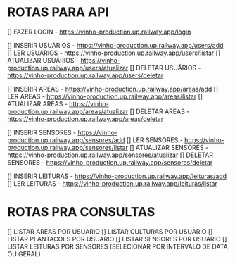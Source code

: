 # ROTAS PARA API
[] FAZER LOGIN         - https://vinho-production.up.railway.app/login

[] INSERIR USUÁRIOS    - https://vinho-production.up.railway.app/users/add
[] LER USUÁRIOS        - https://vinho-production.up.railway.app/users/listar
[] ATUALIZAR USUÁRIOS  - https://vinho-production.up.railway.app/users/atualizar
[] DELETAR USUÁRIOS    - https://vinho-production.up.railway.app/users/deletar

[] INSERIR AREAS       - https://vinho-production.up.railway.app/areas/add
[] LER AREAS           - https://vinho-production.up.railway.app/areas/listar
[] ATUALIZAR AREAS     - https://vinho-production.up.railway.app/areas/atualizar
[] DELETAR AREAS       - https://vinho-production.up.railway.app/areas/deletar

[] INSERIR SENSORES    - https://vinho-production.up.railway.app/sensores/add
[] LER SENSORES        - https://vinho-production.up.railway.app/sensores/listar
[] ATUALIZAR SENSORES  - https://vinho-production.up.railway.app/sensores/atualizar
[] DELETAR SENSORES    - https://vinho-production.up.railway.app/sensores/deletar

[] INSERIR LEITURAS    - https://vinho-production.up.railway.app/leituras/add
[] LER LEITURAS        - https://vinho-production.up.railway.app/leituras/listar


# ROTAS PRA CONSULTAS
[] LISTAR AREAS POR USUARIO
[] LISTAR CULTURAS POR USUARIO
[] LISTAR PLANTACOES POR USUARIO
[] LISTAR SENSORES POR USUARIO
[] LISTAR LEITURAS POR SENSORES (SELECIONAR POR INTERVALO DE DATA OU GERAL)